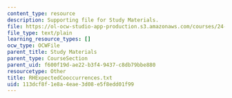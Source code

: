 ```yaml
---
content_type: resource
description: Supporting file for Study Materials.
file: https://ol-ocw-studio-app-production.s3.amazonaws.com/courses/24-964-topics-in-phonology-fall-2004/113dcf8f1e8a4eae3d08e5f8edd01f99_RHExpectedCooccurrences.txt
file_type: text/plain
learning_resource_types: []
ocw_type: OCWFile
parent_title: Study Materials
parent_type: CourseSection
parent_uid: f600f19d-ae22-b3f4-9437-c8db79bbe880
resourcetype: Other
title: RHExpectedCooccurrences.txt
uid: 113dcf8f-1e8a-4eae-3d08-e5f8edd01f99
---
```

